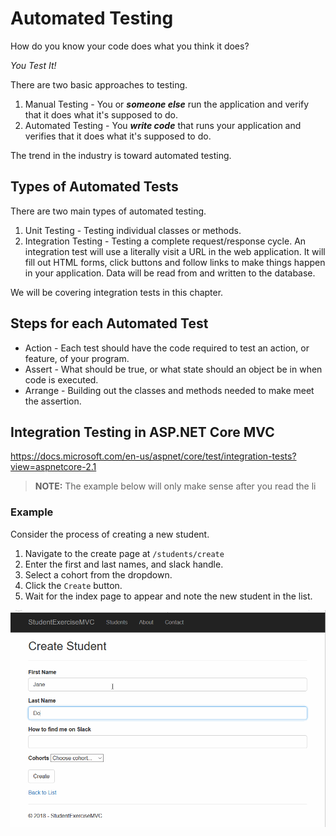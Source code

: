 # Automated Testing

How do you know your code does what you think it does?

_You Test It!_

There are two basic approaches to testing.
1. Manual Testing - You or _**someone else**_ run the application and verify that it does what it's supposed to do.
1. Automated Testing - You _**write code**_ that runs your application and verifies that it does what it's supposed to do.

The trend in the industry is toward automated testing.

## Types of Automated Tests

There are two main types of automated testing.
1. Unit Testing - Testing individual classes or methods.
1. Integration Testing - Testing a complete request/response cycle. An integration test will use a literally visit a URL in the web application. It will fill out HTML forms, click buttons and follow links to make things happen in your application. Data will be read from and written to the database.

We will be covering integration tests in this chapter.

## Steps for each Automated Test

* Action - Each test should have the code required to test an action, or feature, of your program.
* Assert - What should be true, or what state should an object be in when code is executed.
* Arrange - Building out the classes and methods needed to make meet the assertion.


## Integration Testing in ASP<span></span>.NET Core MVC

https://docs.microsoft.com/en-us/aspnet/core/test/integration-tests?view=aspnetcore-2.1


> **NOTE:** The example below will only make sense after you read the li

### Example

Consider the process of creating a new student.

1. Navigate to the create page at `/students/create`
1. Enter the first and last names, and slack handle.
1. Select a cohort from the dropdown.
1. Click the `Create` button.
1. Wait for the index page to appear and note the new student in the list.

![Create Student](./images/CreateStudent.gif)


